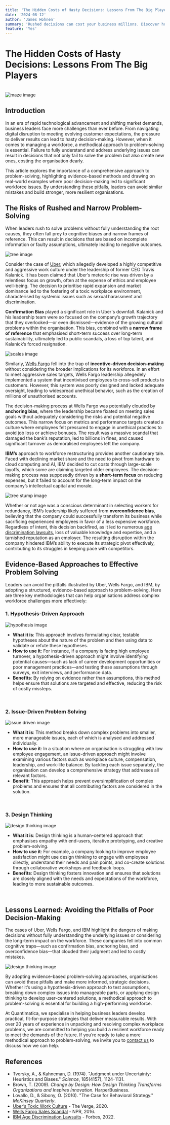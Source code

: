 ```yaml
---
title: 'The Hidden Costs of Hasty Decisions: Lessons From The Big Players'
date: '2024-08-12'
author: 'James Hohnen'
summary: 'Rushed decisions can cost your business millions. Discover how industry giants like Uber, Wells Fargo, and IBM stumbled—and learn the strategies that can help you avoid making the same costly mistakes.'
feature: 'Yes'
---
```


# The Hidden Costs of Hasty Decisions: Lessons From The Big Players

<br />

<img class="image_left image_medium" src="/articleimages/maze-sketch.png" alt="maze image" />

## Introduction

In an era of rapid technological advancement and shifting market demands, business leaders face more challenges than ever before. From navigating digital disruption to meeting evolving customer expectations, the pressure to deliver results can lead to hasty decision-making. However, when it comes to managing a workforce, a methodical approach to problem-solving is essential. Failure to fully understand and address underlying issues can result in decisions that not only fail to solve the problem but also create new ones, costing the organisation dearly.

This article explores the importance of a comprehensive approach to problem-solving, highlighting evidence-based methods and drawing on real-world examples where poor decision-making led to significant workforce issues. By understanding these pitfalls, leaders can avoid similar mistakes and build stronger, more resilient organisations.

## The Risks of Rushed and Narrow Problem-Solving

When leaders rush to solve problems without fully understanding the root causes, they often fall prey to cognitive biases and narrow frames of reference. This can result in decisions that are based on incomplete information or faulty assumptions, ultimately leading to negative outcomes.

<img class="image_right image_small" src="/articleimages/uber-sketch.png" alt="tree image" />

Consider the case of [Uber](https://www.theverge.com/2020/2/19/21142081/susan-fowler-uber-whistleblower-interview-silicon-valley-discrimination-harassment), which allegedly developed a highly competitive and aggressive work culture under the leadership of former CEO Travis Kalanick. It has been claimed that Uber’s meteoric rise was driven by a relentless focus on growth, often at the expense of ethics and employee well-being. The decision to prioritise rapid expansion and market dominance led to the fostering of a toxic workplace environment, characterised by systemic issues such as sexual harassment and discrimination.

**Confirmation Bias** played a significant role in Uber's downfall. Kalanick and his leadership team were so focused on the company’s growth trajectory that they overlooked—or even dismissed—evidence of the growing cultural problems within the organisation. This bias, combined with a **narrow frame of reference** that emphasised short-term success over long-term sustainability, ultimately led to public scandals, a loss of top talent, and Kalanick’s forced resignation.

<img class="image_left image_small" src="/articleimages/scales-sketch.png" alt="scales image" />

Similarly, [Wells Fargo](https://www.npr.org/sections/thetwo-way/2016/09/08/493130449/wells-fargo-to-pay-around-190-million-over-fake-accounts-that-sparked-bonuses) fell into the trap of **incentive-driven decision-making** without considering the broader implications for its workforce. In an effort to meet aggressive sales targets, Wells Fargo leadership allegedely implemented a system that incentivised employees to cross-sell products to customers. However, this system was poorly designed and lacked adequate oversight, leading to widespread unethical behavior, such as the creation of millions of unauthorised accounts.

The decision-making process at Wells Fargo was potentially clouded by **anchoring bias**, where the leadership became fixated on meeting sales goals without adequately considering the risks and potential negative outcomes. This narrow focus on metrics and performance targets created a culture where employees felt pressured to engage in unethical practices to avoid job loss or achieve bonuses. The result was a massive scandal that damaged the bank’s reputation, led to billions in fines, and caused significant turnover as demoralised employees left the company.

**IBM’s** approach to workforce restructuring provides another cautionary tale. Faced with declining market share and the need to pivot from hardware to cloud computing and AI, IBM decided to cut costs through large-scale layoffs, which some are claiming targeted older employees. The decision-making process was supposedly driven by a **short-term focus** on reducing expenses, but it failed to account for the long-term impact on the company’s intellectual capital and morale.

<img class="image_left image_small" src="/articleimages/ibm-sketch.png" alt="tree stump image" />

Whether or not age was a conscious determinant in selecting workers for redundancy, IBM’s leadership likely suffered from **overconfidence bias**, believing that the company could successfully transform its business while sacrificing experienced employees in favor of a less expensive workforce. Regardless of intent, this decision backfired, as it led to numerous [age discrimination lawsuits](https://www.forbes.com/sites/jackkelly/2022/02/12/ibm-accused-of-ageism-older-workers-are-dinobabies-who-should-be-made-an-extinct-species/), loss of valuable knowledge and expertise, and a tarnished reputation as an employer. The resulting disruption within the company hindered IBM’s ability to execute its strategic pivot effectively, contributing to its struggles in keeping pace with competitors.

## Evidence-Based Approaches to Effective Problem Solving

Leaders can  avoid the pitfalls illustrated by Uber, Wells Fargo, and IBM, by adopting a structured, evidence-based approach to problem-solving. Here are three key methodologies that can help organisations address complex workforce challenges more effectively:

### 1. Hypothesis-Driven Approach

<img class="image_right image_small" src="/articleimages/hypothesis-sketch.png" alt="hypothesis image" />

   - **What it is**: This approach involves formulating clear, testable hypotheses about the nature of the problem and then using data to validate or refute these hypotheses.
   - **How to use it**: For instance, if a company is facing high employee turnover, a hypothesis-driven approach might involve identifying potential causes—such as lack of career development opportunities or poor management practices—and testing these assumptions through surveys, exit interviews, and performance data.
   - **Benefits**: By relying on evidence rather than assumptions, this method helps ensure that solutions are targeted and effective, reducing the risk of costly missteps.

<br />

### 2. Issue-Driven Problem Solving

<img class="image_right image_small" src="/articleimages/issue-drive-sketch.png" alt="issue driven image" />

   - **What it is**: This method breaks down complex problems into smaller, more manageable issues, each of which is analysed and addressed individually.
   - **How to use it**: In a situation where an organisation is struggling with low employee engagement, an issue-driven approach might involve examining various factors such as workplace culture, compensation, leadership, and work-life balance. By tackling each issue separately, the organisation can develop a comprehensive strategy that addresses all relevant factors.
   - **Benefit**: This approach helps prevent oversimplification of complex problems and ensures that all contributing factors are considered in the solution.

<br />

### 3. Design Thinking

<img class="image_right image_small" src="/articleimages/design-thinking-sketch.png" alt="design thinking image" />

   - **What it is**: Design thinking is a human-centered approach that emphasises empathy with end-users, iterative prototyping, and creative problem-solving.
   - **How to use it**: For example, a company looking to improve employee satisfaction might use design thinking to engage with employees directly, understand their needs and pain points, and co-create solutions through collaborative workshops and feedback loops.
   - **Benefits**: Design thinking fosters innovation and ensures that solutions are closely aligned with the needs and expectations of the workforce, leading to more sustainable outcomes.

<br />

## Lessons Learned: Avoiding the Pitfalls of Poor Decision-Making

The cases of Uber, Wells Fargo, and IBM highlight the dangers of making decisions without fully understanding the underlying issues or considering the long-term impact on the workforce. These companies fell into common cognitive traps—such as confirmation bias, anchoring bias, and overconfidence bias—that clouded their judgment and led to costly mistakes.

<img class="image_left image_medium" src="/articleimages/lessons-learned-sketch.png" alt="design thinking image" />

By adopting evidence-based problem-solving approaches, organisations can avoid these pitfalls and make more informed, strategic decisions. Whether it’s using a hypothesis-driven approach to test assumptions, breaking down complex issues into manageable parts, or applying design thinking to develop user-centered solutions, a methodical approach to problem-solving is essential for building a high-performing workforce.

At Quantimatica, we specialise in helping business leaders develop practical, fit-for-purpose strategies that deliver measurable results. With over 20 years of experience in unpacking and resolving complex workplace problems, we are committed to helping you build a resilient workforce ready to meet the demands of the future. If you’re ready to take a more methodical approach to problem-solving, we invite you to [contact us](https://www.quantimatica.com/contact) to discuss how we can help.

## References

- Tversky, A., & Kahneman, D. (1974). "Judgment under Uncertainty: Heuristics and Biases." *Science*, 185(4157), 1124-1131.
- Brown, T. (2009). *Change by Design: How Design Thinking Transforms Organizations and Inspires Innovation.* HarperBusiness.
- Lovallo, D., & Sibony, O. (2010). "The Case for Behavioral Strategy." *McKinsey Quarterly*.
- [Uber’s Toxic Work Culture](https://www.theverge.com/2020/2/19/21142081/susan-fowler-uber-whistleblower-interview-silicon-valley-discrimination-harassment) - The Verge, 2020.
- [Wells Fargo Sales Scandal](hhttps://www.npr.org/sections/thetwo-way/2016/09/08/493130449/wells-fargo-to-pay-around-190-million-over-fake-accounts-that-sparked-bonuses) - NPR, 2016.
- [IBM Age Discrimination Lawsuits](https://www.reuters.com/article/us-ibm-age-discrimination-exclusive-idUSKCN1RZ1VM) - Forbes, 2022.